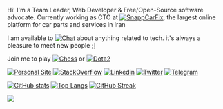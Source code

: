 Hi! I'm a Team Leader, Web Developer & Free/Open-Source software advocate. Currently working as CTO at [![SnappCarFix](https://img.shields.io/badge/-SnappCarFix-427b58?style=flat)](https://snappcarfix.com), the largest online platform for car parts and services in Iran

I am available to [![Chat](https://img.shields.io/badge/-Chat-fbf1c7?style=flat)](mailto:aasmpro@gmail.com) about anything related to tech. it's always a pleasure to meet new people ;]

Join me to play [![Chess](https://img.shields.io/badge/-Chess-79740e?style=flat)](https://www.chess.com/member/aasmpro) or [![Dota2](https://img.shields.io/badge/-Dota2-9d0006?style=flat)](https://steamcommunity.com/id/aasmpro/)

[![Personal Site](https://img.shields.io/badge/-PersonalSite-000000?style=flat&logo=Headspace&logoColor=fbf1c7)](https://abolfazlamiri.ir)
[![StackOverflow](https://img.shields.io/badge/-StackOverflow-af3a03?style=flat&logo=stackoverflow&logoColor=fbf1c7)](https://stackoverflow.com/users/6484831/aasmpro)
[![Linkedin](https://img.shields.io/badge/-LinkedIn-076678?style=flat&logo=Linkedin&logoColor=fbf1c7)](https://www.linkedin.com/in/aasmpro/)
[![Twitter](https://img.shields.io/badge/-Twitter-458588?style=flat&logo=twitter&logoColor=fbf1c7)](https://twitter.com/aasmpro)
[![Telegram](https://img.shields.io/badge/-Telegram-076678?style=flat&logo=telegram&logoColor=fbf1c7)](https://telegram.me/aasmpro/)

[![GitHub stats](https://github-readme-stats.vercel.app/api?username=aasmpro&count_private=true&show_icons=true&include_all_commits=true&hide_title=true&theme=gruvbox&bg_color=000000&border_color=000000&text_color=f9f5d7)](https://github.com/anuraghazra/github-readme-stats)
[![Top Langs](https://github-readme-stats.vercel.app/api/top-langs/?username=aasmpro&layout=compact&langs_count=6&hide=c%23,css,html&hide_title=true&theme=gruvbox&bg_color=000000&border_color=000000&text_color=f9f5d7)](https://github.com/anuraghazra/github-readme-stats)
[![GitHub Streak](https://github-readme-streak-stats.herokuapp.com?user=aasmpro&theme=gruvbox&hide_border=true&date_format=M%20j%5B%2C%20Y%5D&background=000000)](https://git.io/streak-stats)

<!-- for analysis -->
![](https://hit.yhype.me/github/profile?user_id=20414603)
